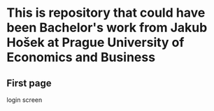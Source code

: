 # This is repository that could have been Bachelor's work from Jakub Hošek at Prague University of Economics and Business

## First page
login screen

